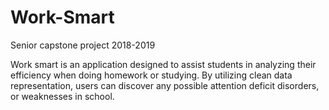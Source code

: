 # Work-Smart
Senior capstone project 2018-2019

Work smart is an application designed to assist students in analyzing their efficiency when doing homework or studying. By
utilizing clean data representation, users can discover any possible attention deficit disorders, or weaknesses in school.
